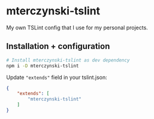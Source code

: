 # mterczynski-tslint

My own TSLint config that I use for my personal projects.

## Installation + configuration

```bash
# Install mterczynski-tslint as dev dependency
npm i -D mterczynski-tslint
```

Update `"extends"` field in your tslint.json:

```json
{
    "extends": [
        "mterczynski-tslint"
    ]
}
```
